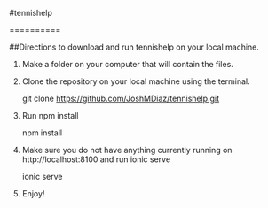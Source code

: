#tennishelp

==========

##Directions to download and run tennishelp on your local machine.

1) Make a folder on your computer that will contain the files.

2) Clone the repository on your local machine using the terminal.

    git clone https://github.com/JoshMDiaz/tennishelp.git

3) Run npm install

    npm install

4) Make sure you do not have anything currently running on http://localhost:8100 and run ionic serve

    ionic serve

5) Enjoy!
